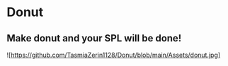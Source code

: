 # Donut
## Make donut and your SPL will be done!
![https://github.com/TasmiaZerin1128/Donut/blob/main/Assets/donut.jpg]
